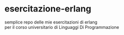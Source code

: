 # esercitazione-erlang                                   
                                                         
semplice repo delle mie esercitazioni di erlang          
per il corso universitario di Linguaggi Di Programmazione                      